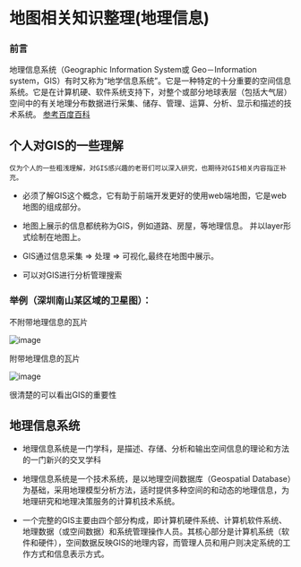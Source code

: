 # 地图相关知识整理(地理信息)

### 前言
地理信息系统（Geographic Information System或 Geo－Information system，GIS）有时又称为“地学信息系统”。它是一种特定的十分重要的空间信息系统。它是在计算机硬、软件系统支持下，对整个或部分地球表层（包括大气层）空间中的有关地理分布数据进行采集、储存、管理、运算、分析、显示和描述的技术系统。
[参考百度百科](https://baike.baidu.com/item/%E5%9C%B0%E7%90%86%E4%BF%A1%E6%81%AF%E7%B3%BB%E7%BB%9F/171830?fromtitle=GIS&fromid=31541&fr=aladdin)



## 个人对GIS的一些理解
```
仅为个人的一些粗浅理解，对GIS感兴趣的老哥们可以深入研究，也期待对GIS相关内容指正补充。
```
- 必须了解GIS这个概念，它有助于前端开发更好的使用web端地图，它是web地图的组成部分。

- 地图上展示的信息都统称为GIS，例如道路、房屋，等地理信息。 并以layer形式绘制在地图上。
- GIS通过信息采集 => 处理 => 可视化,最终在地图中展示。
- 可以对GIS进行分析管理搜索
### 举例（深圳南山某区域的卫星图）：
不附带地理信息的瓦片

![image](https://github.com/hedongxiaoshimei/webMap/blob/master/images/gis1.png)

附带地理信息的瓦片

![image](https://github.com/hedongxiaoshimei/webMap/blob/master/images/gis2.png)

很清楚的可以看出GIS的重要性

## 地理信息系统
- 地理信息系统是一门学科，是描述、存储、分析和输出空间信息的理论和方法的一门新兴的交叉学科

- 地理信息系统是一个技术系统，是以地理空间数据库（Geospatial Database）为基础，采用地理模型分析方法，适时提供多种空间的和动态的地理信息，为地理研究和地理决策服务的计算机技术系统。

- 一个完整的GIS主要由四个部分构成，即计算机硬件系统、计算机软件系统、地理数据（或空间数据）和系统管理操作人员。其核心部分是计算机系统（软件和硬件），空间数据反映GIS的地理内容，而管理人员和用户则决定系统的工作方式和信息表示方式。
